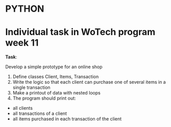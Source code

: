# PYTHON
# Individual task in WoTech program week 11 

**Task**:

Develop a simple prototype for an online shop
1. Define classes Client, Items, Transaction
2. Write the logic so that each client can purchase one of several items in a single transaction
3. Make a printout of data with nested loops
4. The program should print out:
- all clients
- all transactions of a client
- all items purchased in each transaction of the client
